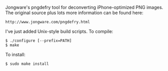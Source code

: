 Jongware's pngdefry tool for deconverting iPhone-optimized PNG images.  The
original source plus lots more information can be found here:

    http://www.jongware.com/pngdefry.html

I've just added Unix-style build scripts.  To compile:

    $ ./configure [--prefix=PATH]
    $ make

To install:

    $ sudo make install
